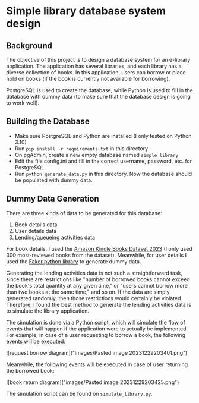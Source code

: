 # Simple library database system design

## Background

The objective of this project is to design a database system for an e-library
application. The application has several libraries, and each library has a
diverse collection of books. In this application, users can borrow or place
hold on books (if the book is currently not available for borrowing).

PostgreSQL is used to create the database, while Python is used to
fill in the database with dummy data (to make sure that the database design is
going to work well).

## Building the Database

- Make sure PostgreSQL and Python are installed (I only tested on Python 3.10)
- Run `pip install -r requirements.txt` in this directory
- On pgAdmin, create a new empty database named `simple_library`
- Edit the file config.ini and fill in the correct username, password, etc. for
  PostgreSQL
- Run `python generate_data.py` in this directory. Now the database should be
  populated with dummy data.

## Dummy Data Generation

There are three kinds of data to be generated for this database:

1. Book details data
2. User details data
3. Lending/queueing activities data

For book details, I used the [Amazon Kindle Books Dataset
2023](https://www.kaggle.com/datasets/asaniczka/amazon-kindle-books-dataset-2023-130k-books)
(I only used 300 most-reviewed books from the dataset). Meanwhile, for user
details I used the [Faker python library](https://faker.readthedocs.io/) to
generate dummy data.

Generating the lending activities data is not such a straightforward task,
since there are restrictions like "number of borrowed books cannot exceed the
book's total quantity at any given time," or "users cannot borrow more than two
books at the same time," and so on. If the data are simply generated randomly,
then those restrictions would certainly be violated. Therefore, I found the
best method to generate the lending activities data is to simulate the library
application.

The simulation is done via a Python script, which will simulate the flow of
events that will happen if the application were to actually be implemented. For
example, in case of a user requesting to borrow a book, the following events
will be executed:

![request borrow diagram]("images/Pasted image 20231229203401.png")

Meanwhile, the following events will be executed in case of user returning the
borrowed book:

![book return diagram]("images/Pasted image 20231229203425.png")

The simulation script can be found on `simulate_library.py`.
